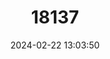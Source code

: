 ---
title: "18137"
category: "Prietella lundbergi"
draft: false
date: 2024-02-22 13:03:50
languages:
  Spanish; Castilian: ["Bagre Ciego Duende"]
  English: ["Phantom Blindcat"]
---
